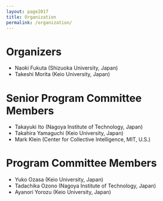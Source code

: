 ```yaml
---
layout: page2017
title: Organization
permalink: /organization/
---
```


# Organizers
* Naoki Fukuta (Shizuoka University, Japan)
* Takeshi Morita (Keio University, Japan)

# Senior Program Committee Members 
* Takayuki Ito (Nagoya Institute of Technology, Japan) 
* Takahira Yamaguchi (Keio University, Japan) 
* Mark Klein (Center for Collective Intelligence, MIT, U.S.) 

# Program Committee Members 
* Yuko Ozasa (Keio University, Japan)
* Tadachika Ozono (Nagoya Institute of Technology, Japan)
* Ayanori Yorozu (Keio University, Japan)
